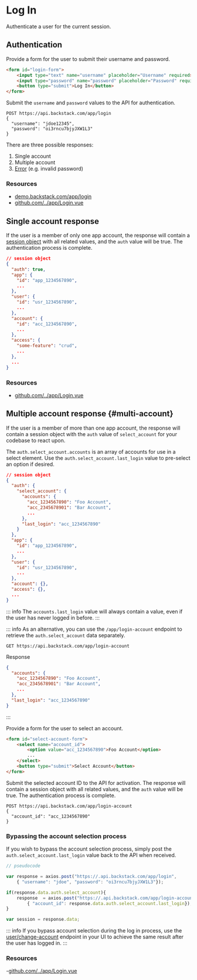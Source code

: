 # Log In

Authenticate a user for the current session.

## Authentication

Provide a form for the user to submit their username and password.

```html
<form id="login-form">
    <input type="text" name="username" placeholder="Username" required>
    <input type="password" name="password" placeholder="Password" required>
    <button type="submit">Log In</button>
</form>
```

Submit the `username` and `password` values to the API for authentication.

```http request
POST https://api.backstack.com/app/login
{
  "username": "jdoe12345",
  "password": "oi3rncu7bjyJXW1L3"
}
```

There are three possible responses:

1. Single account
2. Multiple account
3. [Error](../errors.md) (e.g. invalid password)


### Resources

- [demo.backstack.com/app/login](https://demo.backstack.com/app/login)
- [github.com/../app/Login.vue](https://github.com/deloachtech/backstack-demo/blob/main/src/views/app/Login.vue)



## Single account response

If the user is a member of only one app account, the response will contain a [session object](session.md) with all related
values, and the `auth` value will be true. The authentication process is complete.

```json
// session object
{
  "auth": true,
  "app": {
    "id": "app_1234567890",
    ...
  },
  "user": {
    "id": "usr_1234567890",
    ...
  },
  "account": {
    "id": "acc_1234567890",
    ...
  },
  "access": {
    "some-feature": "crud",
    ...
  },
  ...
}
```

### Resources

- [github.com/../app/Login.vue](https://github.com/deloachtech/backstack-demo/blob/main/src/views/app/Login.vue)



## Multiple account response {#multi-account}

If the user is a member of more than one app account, the response will contain a session object with
the `auth` value of `select_account` for your codebase to react upon.

The `auth.select_account.accounts` is an array of accounts for use in a select element. Use
the `auth.select_account.last_login` value to pre-select an option if desired.

```json
// session object
{
  "auth": {
    "select_account": {
      "accounts": {
        "acc_1234567890": "Foo Account",
        "acc_2345678901": "Bar Account",
        ...
      },
      "last_login": "acc_1234567890"
    }
  },
  "app": {
    "id": "app_1234567890",
    ...
  },
  "user": {
    "id": "usr_1234567890",
    ...
  },
  "account": {},
  "access": {},
  ...
}
```

::: info
The `accounts.last_login` value will always contain a value, even if the user has never logged in before.
:::

::: info
As an alternative, you can use the `/app/login-account` endpoint to retrieve the `auth.select_account` data separately.

```http request
GET https://api.backstack.com/app/login-account
```

Response 

```json
{
  "accounts": {
    "acc_1234567890": "Foo Account",
    "acc_2345678901": "Bar Account",
    ...
  },
  "last_login": "acc_1234567890"
}
```
:::

Provide a form for the user to select an account.

```html 
<form id="select-account-form">
    <select name="account_id">
        <option value="acc_1234567890">Foo Account</option>
        ...
    </select>
    <button type="submit">Select Account</button>
</form>
```

Submit the selected account ID to the API for activation. The response will contain a session object with all related
values, and the `auth` value will be true. The authentication process is complete.

```http request
POST https://api.backstack.com/app/login-account
{
  "account_id": "acc_1234567890"
}
```

### Bypassing the account selection process

If you wish to bypass the account selection process, simply post the `auth.select_account.last_login` value back to the API when received.

```js
// pseudocode

var response = axios.post("https://.api.backstack.com/app/login", 
    { "username": "jdoe", "password": "oi3rncu7bjyJXW1L3"});

if(response.data.auth.select_account){
    response  = axios.post("https://.api.backstack.com/app/login-account", 
        { "account_id": response.data.auth.select_account.last_login});
}

var session = response.data;
```

::: info
If you bypass account selection during the log in process, use the [user/change-account](user-change-account.md) endpoint in your UI to achieve the same result after the user has logged in.
:::


### Resources

-[github.com/../app/Login.vue](https://github.com/deloachtech/backstack-demo/blob/main/src/views/app/Login.vue)




